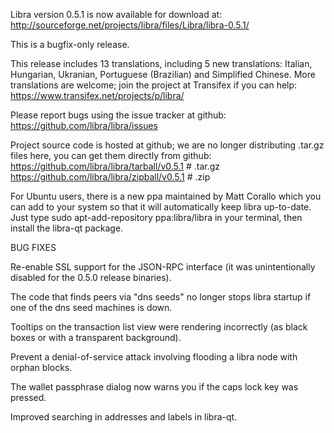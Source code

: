 Libra version 0.5.1 is now available for download at:
http://sourceforge.net/projects/libra/files/Libra/libra-0.5.1/

This is a bugfix-only release.

This release includes 13 translations, including 5 new translations:
Italian, Hungarian, Ukranian, Portuguese (Brazilian) and Simplified Chinese.
More translations are welcome; join the project at Transifex if you can help:
https://www.transifex.net/projects/p/libra/

Please report bugs using the issue tracker at github:
https://github.com/libra/libra/issues

Project source code is hosted at github; we are no longer
distributing .tar.gz files here, you can get them
directly from github:
https://github.com/libra/libra/tarball/v0.5.1  # .tar.gz
https://github.com/libra/libra/zipball/v0.5.1  # .zip

For Ubuntu users, there is a new ppa maintained by Matt Corallo which
you can add to your system so that it will automatically keep
libra up-to-date.  Just type
sudo apt-add-repository ppa:libra/libra
in your terminal, then install the libra-qt package.


BUG FIXES

Re-enable SSL support for the JSON-RPC interface (it was unintentionally
disabled for the 0.5.0 release binaries).

The code that finds peers via "dns seeds" no longer stops libra startup
if one of the dns seed machines is down.

Tooltips on the transaction list view were rendering incorrectly (as black boxes
or with a transparent background).

Prevent a denial-of-service attack involving flooding a libra node with
orphan blocks.

The wallet passphrase dialog now warns you if the caps lock key was pressed.

Improved searching in addresses and labels in libra-qt.
